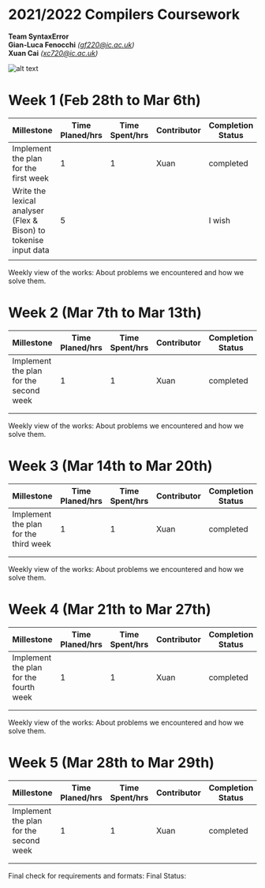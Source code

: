 2021/2022 Compilers Coursework
==============================

**Team SyntaxError**  
**Gian-Luca Fenocchi** *(gf220@ic.ac.uk)*  
**Xuan Cai** *(xc720@ic.ac.uk)*

![alt text](![image](https://user-images.githubusercontent.com/26677677/160262627-f223e117-29c4-467a-b0be-d31c90e4365b.png))

Week 1 (Feb 28th to Mar 6th)
============

| Millestone                            |  Time Planed/hrs | Time Spent/hrs | Contributor | Completion Status |
|---------------------------------------|------------------|----------------|-------------|-------------------|
| Implement the plan for the first week | 1                | 1              | Xuan        | completed         |
| Write the lexical analyser (Flex & Bison) to tokenise input data |         5         |                |             |      I wish             |
|                                       |                  |                |             |                   |

Weekly view of the works:
About problems we encountered and how we solve them.

Week 2 (Mar 7th to Mar 13th)
============

| Millestone                            |  Time Planed/hrs | Time Spent/hrs | Contributor | Completion Status |
|---------------------------------------|------------------|----------------|-------------|-------------------|
| Implement the plan for the second week | 1                | 1              | Xuan        | completed         |
|                                       |                  |                |             |                   |
|                                       |                  |                |             |                   |

Weekly view of the works:
About problems we encountered and how we solve them.

Week 3 (Mar 14th to Mar 20th)
============

| Millestone                            |  Time Planed/hrs | Time Spent/hrs | Contributor | Completion Status |
|---------------------------------------|------------------|----------------|-------------|-------------------|
| Implement the plan for the third week | 1                | 1              | Xuan        | completed         |
|                                       |                  |                |             |                   |
|                                       |                  |                |             |                   |

Weekly view of the works:
About problems we encountered and how we solve them.

Week 4 (Mar 21th to Mar 27th)
============

| Millestone                            |  Time Planed/hrs | Time Spent/hrs | Contributor | Completion Status |
|---------------------------------------|------------------|----------------|-------------|-------------------|
| Implement the plan for the fourth week | 1                | 1              | Xuan        | completed         |
|                                       |                  |                |             |                   |
|                                       |                  |                |             |                   |

Weekly view of the works:
About problems we encountered and how we solve them.

Week 5 (Mar 28th to Mar 29th)
============

| Millestone                            |  Time Planed/hrs | Time Spent/hrs | Contributor | Completion Status |
|---------------------------------------|------------------|----------------|-------------|-------------------|
| Implement the plan for the second week | 1                | 1              | Xuan        | completed         |
|                                       |                  |                |             |                   |
|                                       |                  |                |             |                   |

Final check for requirements and formats:
Final Status:
